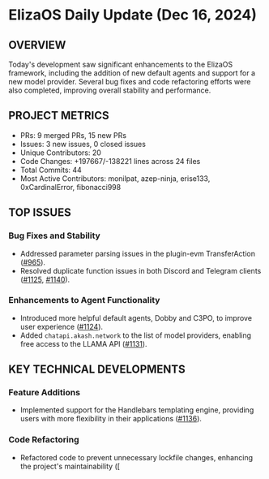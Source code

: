# ElizaOS Daily Update (Dec 16, 2024)

## OVERVIEW 
Today's development saw significant enhancements to the ElizaOS framework, including the addition of new default agents and support for a new model provider. Several bug fixes and code refactoring efforts were also completed, improving overall stability and performance.

## PROJECT METRICS
- PRs: 9 merged PRs, 15 new PRs
- Issues: 3 new issues, 0 closed issues
- Unique Contributors: 20
- Code Changes: +197667/-138221 lines across 24 files
- Total Commits: 44
- Most Active Contributors: monilpat, azep-ninja, erise133, 0xCardinalError, fibonacci998

## TOP ISSUES
### Bug Fixes and Stability
- Addressed parameter parsing issues in the plugin-evm TransferAction ([#965](https://github.com/elizaos/eliza/issues/965)).
- Resolved duplicate function issues in both Discord and Telegram clients ([#1125](https://github.com/elizaos/eliza/issues/1125), [#1140](https://github.com/elizaos/eliza/issues/1140)).

### Enhancements to Agent Functionality
- Introduced more helpful default agents, Dobby and C3PO, to improve user experience ([#1124](https://github.com/elizaos/eliza/issues/1124)).
- Added `chatapi.akash.network` to the list of model providers, enabling free access to the LLAMA API ([#1131](https://github.com/elizaos/eliza/issues/1131)).

## KEY TECHNICAL DEVELOPMENTS
### Feature Additions
- Implemented support for the Handlebars templating engine, providing users with more flexibility in their applications ([#1136](https://github.com/elizaos/eliza/pull/1136)).

### Code Refactoring
- Refactored code to prevent unnecessary lockfile changes, enhancing the project's maintainability ([